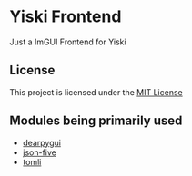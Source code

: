 # Yiski Frontend

Just a ImGUI Frontend for Yiski

## License
This project is licensed under the [MIT License](LICENSE)

## Modules being primarily used
- [dearpygui](https://github.com/hoffstadt/DearPyGui)
- [json-five](https://github.com/spyoungtech/json-five/)
- [tomli](https://github.com/hukkin/tomli)
